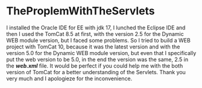 # TheProplemWithTheServlets
I installed the Oracle IDE for EE with jdk 17, I lunched the Eclipse IDE and then I used the TomCat 8.5 at first, with the version 2.5 for the Dynamic WEB module version, but I faced some problems. So I tried to build a WEB project with TomCat 10, because it was the latest version and with the version 5.0 for the Dynamic WEB module version, but even that I specifically put the web version to be 5.0, in the end the version was the same, 2.5 in the ****_web.xml_**** file. It would be perfect if you could help me with the both version of TomCat for a better understanding of the Servlets. Thank you very much and I apologieze for the inconvenience.

